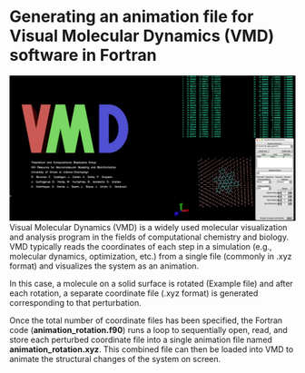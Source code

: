 # Generating an animation file for Visual Molecular Dynamics (VMD) software in Fortran
![image alt](https://github.com/atomicadi/Animate-a-rotating-molecule-on-solid-surface_in-Fortran/blob/77e654e17ab198b5ca6d11fa38d2ae6e7e3bff33/Untitled.001.png)
Visual Molecular Dynamics (VMD) is a widely used molecular visualization and analysis program in the fields of computational chemistry and biology. VMD typically reads the coordinates of each step in a simulation (e.g., molecular dynamics, optimization, etc.) from a single file (commonly in .xyz format) and visualizes the system as an animation.

In this case, a molecule on a solid surface is rotated (Example file) and after each rotation, a separate coordinate file (.xyz format) is generated corresponding to that perturbation.


Once the total number of coordinate files has been specified, the Fortran code (**animation_rotation.f90**) runs a loop to sequentially open, read, and store each perturbed coordinate file into a single animation file named **animation_rotation.xyz**. This combined file can then be loaded into VMD to animate the structural changes of the system on screen.
